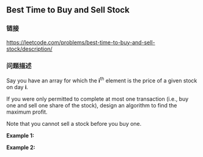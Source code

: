 ## Best Time to Buy and Sell Stock  
### 链接  
https://leetcode.com/problems/best-time-to-buy-and-sell-stock/description/  
### 问题描述
Say you have an array for which the **i**<sup>th</sup> element is the price of a given stock on day **i**.

If you were only permitted to complete at most one transaction (i.e., buy one and sell one share of the stock), design an algorithm to find the maximum profit.

Note that you cannot sell a stock before you buy one.

**Example 1:**

**Example 2:**
